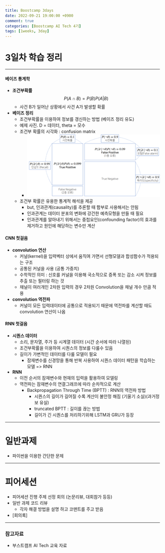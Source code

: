 ```yaml
---
title: Boostcamp 3days
date: 2022-09-21 19:00:00 +0900
comment: true
categories: [Boostcamp AI Tech 4기]
tags: [1weeks, 3day]
---
```

# 3일차 학습 정리
---
#### 베이즈 통계학
- **조건부확률**
$$ P(A\cap B) = P(B)P(A|B)$$
  - 사건 B가 일어난 상황에서 사건 A가 발생할 확률
- **베이즈 정리**
  - 조건부확률을 이용하여 정보를 갱신하는 방법 (베이즈 정리 유도)
  - 예제 사진. D = 데이터, theta = 모수
  - 조건부 확률의 시각화 : confusion matrix
    - ![confusion matrix](/img/post/boostcamp_3days_img_1.png)
  - 조건부 확률은 유용한 통계적 해석을 제공
    - but, 인과관계(causality)를 추론할 때 함부로 사용해서는 안됨
    - 인과관계는 데이터 분포의 변화에 강건한 예측모형을 만들 때 필요
    - 인과관계를 알아내기 위해서는 중첩요인(confounding factor)의 효과를 제거하고 원인에 해당하는 변수만 계산

#### CNN 첫걸음
- **convolution 연산**
  - 커널(kernel)을 입력벡터 상에서 움직여 가면서 선형모델과 합성함수가 적용되는 구조
  - 공통된 커널을 사용 (공통 가중치)
  - 수학적인 의미 : 신호를 커널을 이용해 국소적으로 증폭 또는 감소 시켜 정보를 추출 또는 필터링 하는 것
  - 채널이 여러개인 2차원 입력의 경우 2차원 Convolution을 채널 개수 만큼 적용
- **convolution 역전파**
  - 커널이 모든 입력데이터에 공통으로 적용되기 때문에 역전파를 계산할 때도 convolution 연산이 나옴

#### RNN 첫걸음
- **시퀀스 데이터**
  - 소리, 문자열, 주가 등 시계열 데이터 (시간 순서에 따라 나열된)
  - 조건부확률을 이용하여 시퀀스의 정보를 다룰수 있음
  - 길이가 가변적인 데이터를 다룰 모델이 필요
    - 잠재변수를 신경망을 통해 반복 사용하여 시퀀스 데이터 패턴을 학습하는 모델 => RNN
- **RNN**
  - 이전 순서의 잠재변수와 현재의 입력을 활용하여 모델링
  - 역전파는 잠재변수의 연결그래프에 따라 순차적으로 계산
    - Backpropagation Through Time (BPTT) : RNN의 역전파 방법
      - 시퀀스의 길이가 길어질 수록 계산이 불안정 해짐 (기울기 소실)(과거정보 유실)
      - truncated BPTT : 길이를 끊는 방법
      - 길이가 긴 시퀀스를 처리하기위해 LSTM과 GRU가 등장

---
# 일반과제
- 파이썬을 이용한 간단한 문제

---
# 피어세션
- 피어세션 진행 주제 선정 회의 (논문리뷰, 대회참가 등등)
- 일반 과제 코드 리뷰
  - 각자 해결 방법을 설명 하고 코맨트를 주고 받음
- [회의록]
  
---
### 참고자료
- 부스트캠프 AI Tech 교육 자료
